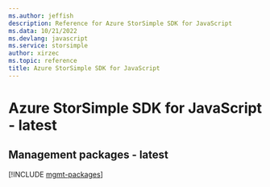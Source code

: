 ```yaml
---
ms.author: jeffish
description: Reference for Azure StorSimple SDK for JavaScript
ms.data: 10/21/2022
ms.devlang: javascript
ms.service: storsimple
author: xirzec
ms.topic: reference
title: Azure StorSimple SDK for JavaScript
---
```

# Azure StorSimple SDK for JavaScript - latest

## Management packages - latest
[!INCLUDE [mgmt-packages](storsimple-mgmt-index.md)]